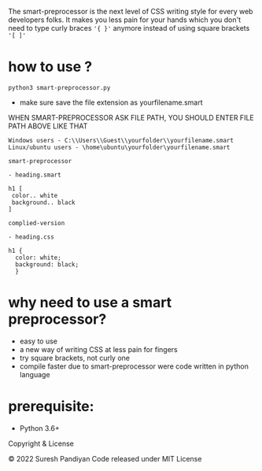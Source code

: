 The smart-preprocessor is the next level of CSS writing style for every web developers folks. It makes you less pain for your hands which you don't need to type curly braces ```'{ }'``` anymore instead of using square brackets ```'[ ]'```

# how to use ?

``` python3 smart-preprocessor.py ```

- make sure save the file extension as yourfilename.smart
  
WHEN SMART-PREPROCESSOR ASK FILE PATH, YOU SHOULD ENTER FILE PATH ABOVE LIKE THAT

``` 
Windows users - C:\\Users\\Guest\\yourfolder\\yourfilename.smart 
Linux/ubuntu users - \home\ubuntu\yourfolder\yourfilename.smart 
```      

```
smart-preprocessor 

- heading.smart

h1 [
 color.. white
 background.. black
]
```   

```
complied-version

- heading.css

h1 {
  color: white;
  background: black;
  }
```

# why need to use a smart preprocessor?
- easy to use
- a new way of writing CSS at less pain for fingers
- try square brackets, not curly one
- compile faster due to smart-preprocessor were code written in python language

# prerequisite:

- Python 3.6+

Copyright & License

© 2022 Suresh Pandiyan Code released under MIT License

